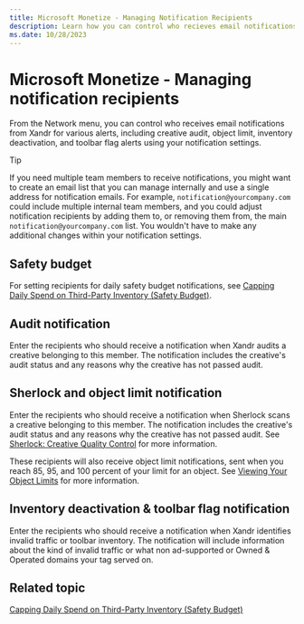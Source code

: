 ```yaml
---
title: Microsoft Monetize - Managing Notification Recipients
description: Learn how you can control who recieves email notifications from Xandr using your notification settings. 
ms.date: 10/28/2023
---
```



# Microsoft Monetize - Managing notification recipients

From the Network menu, you can control who
receives email notifications from Xandr for
various alerts, including creative audit, object limit, inventory
deactivation, and toolbar flag alerts using your notification settings.

> [!TIP]
> If you need multiple team members to receive notifications, you might want to create an email list that you can manage internally and use a single address for notification emails. For example, `notification@yourcompany.com` could include multiple internal team members, and you could adjust notification recipients by adding them to, or removing them from, the main `notification@yourcompany.com` list. You wouldn't have to make any additional changes within your notification settings.

## Safety budget

For setting recipients for daily safety budget notifications, see [Capping Daily Spend on Third-Party Inventory (Safety
Budget)](capping-daily-spend-on-third-party-inventory-safety-budget.md).

## Audit notification

Enter the recipients who should receive a notification when
Xandr audits a creative belonging to this
member. The notification includes the creative's audit status and any
reasons why the creative has not passed audit.

## Sherlock and object limit notification

Enter the recipients who should receive a notification when Sherlock
scans a creative belonging to this member. The notification includes the
creative's audit status and any reasons why the creative has not passed
audit. See [Sherlock: Creative Quality Control](sherlock-creative-quality-control.md) for more information.

These recipients will also receive object limit notifications, sent when
you reach 85, 95, and 100 percent of your limit for an object. See [Viewing Your Object Limits](viewing-your-object-limits.md) for more information.

## Inventory deactivation & toolbar flag notification

Enter the recipients who should receive a notification when
Xandr identifies invalid traffic or toolbar
inventory. The notification will include information about the kind of
invalid traffic or what non ad-supported or Owned & Operated domains
your tag served on.

## Related topic

[Capping Daily Spend on Third-Party Inventory (Safety
  Budget)](capping-daily-spend-on-third-party-inventory-safety-budget.md)
